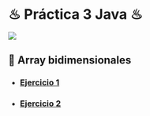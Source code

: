 # ♨ Práctica 3 Java ♨
<img src="https://img.shields.io/badge/STATUS-BUILDING-green">

## 📁 Array bidimensionales

- ### [Ejercicio 1](src/ejercicio1.java)
- ### [Ejercicio 2](src/ejercicio2.java)

